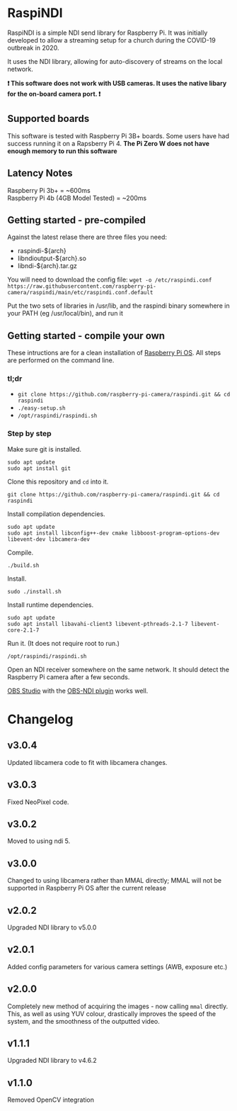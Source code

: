 # RaspiNDI

RaspiNDI is a simple NDI send library for Raspberry Pi. It was initially
developed to allow a streaming setup for a church during the COVID-19 outbreak
in 2020. 

It uses the NDI library, allowing for auto-discovery of streams on the local
network.

**❗ This software does not work with USB cameras. It uses the native libary for
the on-board camera port. ❗**

## Supported boards

This software is tested with Raspberry Pi 3B+ boards. Some users have had success
running it on a Rapsberry Pi 4. **The Pi Zero W does not have enough memory to run
this software**

## Latency Notes
Raspberry Pi 3b+ = ~600ms   
Raspberry Pi 4b (4GB Model Tested) = ~200ms

## Getting started - pre-compiled

Against the latest relase there are three files you need:

- raspindi-${arch}
- libndioutput-${arch}.so
- libndi-${arch}.tar.gz

You will need to download the config file: `wget -o /etc/raspindi.conf https://raw.githubusercontent.com/raspberry-pi-camera/raspindi/main/etc/raspindi.conf.default`

Put the two sets of libraries in /usr/lib, and the raspindi binary somewhere in your PATH (eg /usr/local/bin), and run it

## Getting started - compile your own

These intructions are for a clean installation of
[Raspberry Pi OS](https://www.raspberrypi.org/software/).
All steps are performed on the command line.

### tl;dr

- `git clone https://github.com/raspberry-pi-camera/raspindi.git && cd raspindi`
- `./easy-setup.sh`
- `/opt/raspindi/raspindi.sh`

### Step by step

Make sure git is installed.

```
sudo apt update
sudo apt install git
```

Clone this repository and `cd` into it.

```
git clone https://github.com/raspberry-pi-camera/raspindi.git && cd raspindi
```

Install compilation dependencies.

```
sudo apt update
sudo apt install libconfig++-dev cmake libboost-program-options-dev libevent-dev libcamera-dev

```

Compile.

```
./build.sh
```

Install.

```
sudo ./install.sh
```

Install runtime dependencies.

```
sudo apt update
sudo apt install libavahi-client3 libevent-pthreads-2.1-7 libevent-core-2.1-7
```

Run it. (It does not require root to run.)

```
/opt/raspindi/raspindi.sh
```

Open an NDI receiver somewhere on the same network. It should detect the 
Raspberry Pi camera after a few seconds.

[OBS Studio](https://obsproject.com/) with the 
[OBS-NDI plugin](https://github.com/Palakis/obs-ndi/releases/) 
works well.


# Changelog

## v3.0.4
Updated libcamera code to fit with libcamera changes.

## v3.0.3
Fixed NeoPixel code.

## v3.0.2
Moved to using ndi 5.

## v3.0.0
Changed to using libcamera rather than MMAL directly; MMAL will not be supported in Raspberry Pi OS after
the current release

## v2.0.2
Upgraded NDI library to v5.0.0

## v2.0.1
Added config parameters for various camera settings (AWB, exposure etc.)

## v2.0.0
Completely new method of acquiring the images - now calling `mmal` directly.  
This, as well as using YUV colour, drastically improves the speed of the system,
and the smoothness of the outputted video.

## v1.1.1
Upgraded NDI library to v4.6.2

## v1.1.0
Removed OpenCV integration
